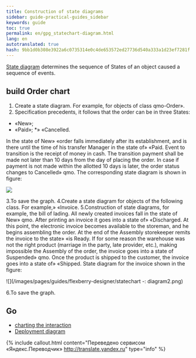 ```yaml
--- 
title: Construction of state diagrams 
sidebar: guide-practical-guides_sidebar 
keywords: guide 
toc: true 
permalink: en/gpg_statechart-diagram.html 
lang: en 
autotranslated: true 
hash: 9bb1d0b308e3922a6c0735314e0c4de653572ed27736d540a333a1d23ef7281f 
--- 
```


[State diagram](fd_statechart-diagram.html) determines the sequence of States of an object caused a sequence of events. 

## build Order chart 

1. Create a state diagram. For example, for objects of class qmo-Order». 
2. Specification precedents, it follows that the order can be in three States: 
* «New»; 
* «Paid»; 
*» «Cancelled. 

In the state of New» «order falls immediately after its establishment, and is there until the time of his transfer Manager in the state of» «Paid. Event to transition is the receipt of money in cash. The transition payment shall be made not later than 10 days from the day of placing the order. In case if payment is not made within the allotted 10 days is later, the order status changes to Cancelled» qmo. The corresponding state diagram is shown in figure: 

![](/images/pages/guides/flexberry-designer/statechart-diagram1.png) 

3.To save the graph. 
4.Create a state diagram for objects of the following class. For example,» «Invoice. 
5.Construction of state diagrams, for example, the bill of lading. All newly created invoices fall in the state of New» qmo. After printing an invoice it goes into a state of» «Discharged. At this point, the electronic invoice becomes available to the storeman, and he begins assembling the order. At the end of the Assembly storekeeper remits the invoice to the state» «is Ready. If for some reason the warehouse was not the right product (marriage in the party, late provider, etc.), making impossible the Assembly of the order, the invoice goes into a state of Suspended» qmo. Once the product is shipped to the customer, the invoice goes into a state of» «Shipped. State diagram for the invoice shown in the figure: 

![](/images/pages/guides/flexberry-designer/statechart -: diagram2.png) 

6.To save the graph. 

## Go 

* <i class="fa fa-arrow-left" aria-hidden="true"></i> [charting the interaction](gpg_interaction-diagram.html) 
* [Deployment diagram](gpg_deployment-diagram.html) <i class="fa fa-arrow-right" aria-hidden="true"></i> 



{% include callout.html content="Переведено сервисом «Яндекс.Переводчик» <http://translate.yandex.ru>" type="info" %}